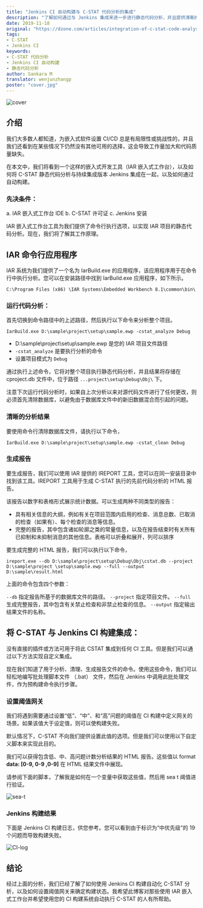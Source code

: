 ```yaml
---
title: "Jenkins CI 自动构建与 C-STAT 代码分析的集成"
description: "了解如何通过与 Jenkins 集成来进一步进行静态代码分析，并且提供清晰的分析结果和生产静态的 HTML 报告。"
date: 2019-11-18
original: "https://dzone.com/articles/integration-of-c-stat-code-analysis-with-automated"
tags:
- C-STAT
- Jenkins CI
keywords:
- C-STAT 代码分析
- Jenkins CI 自动构建
- 静态代码分析
author: Sankara M
translator: wenjunzhangp
poster: "cover.jpg"
---
```


![cover](cover.jpg)

## 介绍

我们大多数人都知道，为嵌入式软件设置 CI/CD 总是有局限性或挑战性的，并且我们还看到在某些情况下仍然没有其他可用的选择，这会导致工作量加大和代码质量缺失。

在本文中，我们将看到一个这样的嵌入式开发工具（IAR 嵌入式工作台），以及如何将 C-STAT 静态代码分析与持续集成版本 Jenkins 集成在一起，以及如何通过自动构建。

### 先决条件：

a. IAR 嵌入式工作台 IDE
b. C-STAT 许可证
c. Jenkins 安装

IAR 嵌入式工作台工具为我们提供了命令行执行选项，以实现 IAR 项目的静态代码分析。现在，我们将了解其工作原理。

## IAR 命令行应用程序

IAR 系统为我们提供了一个名为 IarBuild.exe 的应用程序，该应用程序用于在命令行中执行分析。您可以在安装路径中找到 IarBuild.exe 应用程序，如下所示。

```
C:\Program Files (x86) \IAR Systems\Embedded Workbench 8.1\common\bin\
```

### 运行代码分析：

首先切换到命令路径中的上述路径，然后执行以下命令来分析整个项目。

```
IarBuild.exe D:\sample\project\setup\sample.ewp -cstat_analyze Debug
```

* D:\sample\project\setup\sample.ewp 是您的 IAR 项目文件路径
* `-cstat_analyze` 是要执行分析的命令
* 设置项目模式为 `Debug`

通过执行上述命令，它将对整个项目执行静态代码分析，并且结果将存储在 cproject.db 文件中，位于路径 `...project\setup\Debug\Obj\` 下。

注意下次运行代码分析时，如果自上次分析以来对源代码文件进行了任何更改，则必须首先清除数据库，以避免由于数据库文件中的新旧数据混合而引起的问题。

### 清晰的分析结果

要使用命令行清除数据库文件，请执行以下命令，

```
IarBuild.exe D:\sample\project\setup\sample.ewp -cstat_clean Debug
```

### 生成报告

要生成报告，我们可以使用 IAR 提供的 IREPORT 工具，您可以在同一安装目录中找到该工具。IREPORT 工具用于生成 C-STAT 执行的先前代码分析的 HTML 报告。

该报告以数字和表格形式展示统计数据。可以生成两种不同类型的报告：

* 具有相关信息的大纲，例如有关在项目范围内启用的检查、消息总数、已取消的检查（如果有）、每个检查的消息等信息。
* 完整的报告，其中包含诸如轮廓之类的常量信息，以及在报告结束时有关所有已抑制和未抑制消息的其他信息。表格可以折叠和展开，列可以排序

要生成完整的 HTML 报告，我们可以执行以下命令，

```
ireport.exe --db D:\sample\project\setup\Debug\Obj\cstat.db --project D:\sample\project \setup\sample.ewp --full --output D:\sample\result.html
```

上面的命令包含四个参数：

`--db` 指定报告所基于的数据库文件的路径。
`--project` 指定项目文件。
`--full` 生成完整报告，其中包含有关禁止检查和非禁止检查的信息。
`--output` 指定输出结果文件的名称。

## 将 C-STAT 与 Jenkins CI 构建集成：

没有直接的插件或方法可用于将此 CSTAT 集成到任何 CI 工具。但是我们可以通过以下方法实现自定义集成。

现在我们知道了用于分析、清理、生成报告文件的命令。使用这些命令，我们可以轻松地编写批处理脚本文件 （.bat） 文件，然后在 Jenkins 中调用此批处理文件，作为预构建命令执行步骤。

### 设置阈值网关

我们将遇到需要通过设置“低”、“中”、和“高”问题的阈值在 CI 构建中定义网关的场景。如果该值大于设定值，则可以使构建失败。

默认情况下，C-STAT 不向我们提供设置此值的选项。但是我们可以使用以下自定义脚本来实现此目的。

我们可以获得包含低、中、高问题计数分析结果的 HTML 报告。这些值以 format **data: [0-9, 0-9 ,0-9]** 在 HTML 结果文件中展现。

请参阅下面的脚本，了解我是如何在一个变量中获取这些值，然后用 sea t 阈值进行验证。

![sea-t](sea-t.jpg)

### Jenkins 构建结果

下面是 Jenkins CI 构建日志，供您参考。您可以看到由于标识为“中优先级”的 19 个问题而导致构建失败。

![CI-log](CI-log.jpg)

## 结论

经过上面的分析，我们已经了解了如何使用 Jenkins CI 构建自动化 C-STAT 分析，以及如何设置阈值网关来确定构建状态。我希望此博客对那些使用 IAR 嵌入式工作台并希望使用您的 CI 构建系统自动执行 C-STAT 的人有所帮助。